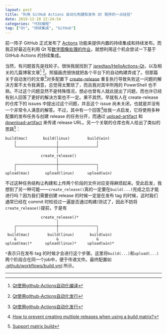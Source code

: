 ```yaml
---
layout: post
title: "利用 GitHub Actions 自动化构建和发布 Qt 程序的一点经验"
date: 2019-12-10 22:24:54
categories: "代码编程"
tag: ["Qt", "持续集成", "GitHub"]
---
```


前一阵子 GitHub 正式发布了 [Actions](https://github.com/features/actions) 功能来提供内置的持续集成和持续发布。而我正好最近在利用 Qt 写[数字图像处理的作业](https://github.com/miRoox/HIT-DigitalImageProcessing-Postgraduate)，就想利用这个机会尝试一下基于 GitHub Actions 的持续集成。

<!--more-->

当然，有问题首先是找轮子。很快我就找到了 [jaredtao/HelloActions-Qt](https://github.com/jaredtao/HelloActions-Qt)，以及相关的几篇博客文章[^1] [^2]。照猫画虎很快就把各个平台下的自动构建弄成了。但那篇关于自动发行的文章[^2]对多配置下 [create-release](https://github.com/actions/create-release) 重复执行导致失败这一问题的解决方案不太令我满意，总觉得太繁琐了，而且我对其中所用的 PowerShell 也不熟。不过这个问题显然不是特殊情况，想必也曾有人就此提出了问题，而也许已经有别人回答了更好的解决方案也不一定。果不其然，早就有人在 create-release 的仓库下的 issues 中提出过这个问题，并且这个 issue 尚未关闭，也就是并没有一个非常令人满意的解答。不过，其中有一个回答[^3]给我一点启发，它将使用多种配置的发布任务与创建 release 的任务分开，而通过 [upload-artifact](https://github.com/actions/upload-artifact) 和 [download-artifact](https://github.com/actions/upload-artifact) 来传递 release URL。另一个关联的仓库也有人给出了类似的思路[^4]：

```
build(mac)       build(linux)        build(win)
    │                  │                 │
    └──────────────────┼─────────────────┘
                       │
                create_release()
                       │
    ┌──────────────────┼─────────────────┐
    │                  │                 │
upload(mac)       upload(linux)      upload(win)
```

不过这种任务结构让构建和上传两个阶段的文件对应变得麻烦起来。受此启发，我想到了另一种可能——`create_release()`真的一定要在`build(...)`完成之后才能进行吗？因为我们需要创建 release 的时候一定是在发布 tag 的时候，这时我们通常已经在 commit 时检验过一遍是否通过构建/测试了，因此不妨将`create_release()`提前，于是有

```
                create_release()*
                       │
    ┌──────────────────┼─────────────────┐
    │                  │                 │
 build(mac)        build(linux)       build(win)
    &                  &                 &
upload(mac)*      upload(linux)*     upload(win)*
```

`*`表示只在发布 tag 的时候才会进行这个步骤。这里将`build(...)`和`upload(...)`两个阶段合在同一个job中，便于传递文件。最终配置如 [.github/workflows/build.yml](https://github.com/miRoox/HIT-DigitalImageProcessing-Postgraduate/blob/master/.github/workflows/build.yml) 所示。

----

[^1]: [Qt使用github-Actions自动化编译](https://jaredtao.github.io/2019/11/19/Qt%E4%BD%BF%E7%94%A8github-Actions%E8%87%AA%E5%8A%A8%E5%8C%96%E7%BC%96%E8%AF%91/)
[^2]: [Qt使用github-Actions自动化发行](https://jaredtao.github.io/2019/12/03/Qt%E4%BD%BF%E7%94%A8github-Actions%E8%87%AA%E5%8A%A8%E5%8C%96%E5%8F%91%E8%A1%8C/)
[^3]: [How to prevent creating multiple releases when using a build matrix?](https://github.com/actions/create-release/issues/14#issuecomment-555379810)
[^4]: [Support matrix build](https://github.com/actions/upload-release-asset/issues/16#issuecomment-561257944)
